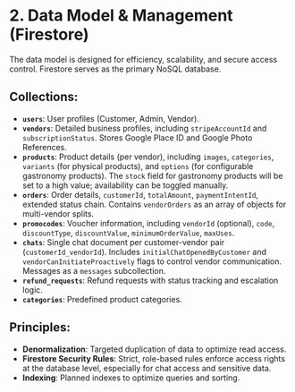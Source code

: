 # 2. Data Model & Management (Firestore)

The data model is designed for efficiency, scalability, and secure access control. Firestore serves as the primary NoSQL database.

## Collections:

- **`users`**: User profiles (Customer, Admin, Vendor).
- **`vendors`**: Detailed business profiles, including `stripeAccountId` and `subscriptionStatus`. Stores Google Place ID and Google Photo References.
- **`products`**: Product details (per vendor), including `images`, `categories`, `variants` (for physical products), and `options` (for configurable gastronomy products). The `stock` field for gastronomy products will be set to a high value; availability can be toggled manually.
- **`orders`**: Order details, `customerId`, `totalAmount`, `paymentIntentId`, extended status chain. Contains `vendorOrders` as an array of objects for multi-vendor splits.
- **`promocodes`**: Voucher information, including `vendorId` (optional), `code`, `discountType`, `discountValue`, `minimumOrderValue`, `maxUses`.
- **`chats`**: Single chat document per customer-vendor pair (`customerId_vendorId`). Includes `initialChatOpenedByCustomer` and `vendorCanInitiateProactively` flags to control vendor communication. Messages as a `messages` subcollection.
- **`refund_requests`**: Refund requests with status tracking and escalation logic.
- **`categories`**: Predefined product categories.

## Principles:

- **Denormalization**: Targeted duplication of data to optimize read access.
- **Firestore Security Rules**: Strict, role-based rules enforce access rights at the database level, especially for chat access and sensitive data.
- **Indexing**: Planned indexes to optimize queries and sorting.
